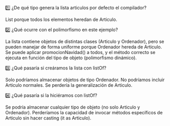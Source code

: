 1️⃣ ¿De qué tipo genera la lista articulos por defecto el compilador?

List<Articulo> porque todos los elementos heredan de Articulo.

2️⃣ ¿Qué ocurre con el polimorfismo en este ejemplo?

La lista contiene objetos de distintas clases (Articulo y Ordenador), pero se pueden manejar de forma uniforme porque Ordenador hereda de Articulo.
Se puede aplicar promocionNavidad() a todos, y el método correcto se ejecuta en función del tipo de objeto (polimorfismo dinámico).

3️⃣ ¿Qué pasaría si creáramos la lista con listOf<Ordenador>?

Solo podríamos almacenar objetos de tipo Ordenador.
No podríamos incluir Articulo normales.
Se perdería la generalización de Articulo.

4️⃣ ¿Qué pasaría si la hiciéramos con listOf<Any>?

Se podría almacenar cualquier tipo de objeto (no solo Articulo y Ordenador).
Perderíamos la capacidad de invocar métodos específicos de Articulo sin hacer casting (it as Articulo).
